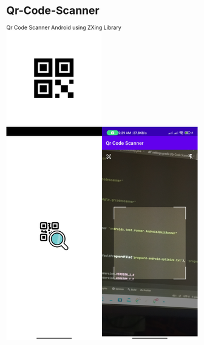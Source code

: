 # Qr-Code-Scanner
Qr Code Scanner Android using ZXing Library
<img src="https://github.com/KhubaibKhan4/Qr-Code-Scanner/blob/master/polotno%20(3).png" height="250" width="250"/>
<img src="https://github.com/KhubaibKhan4/Qr-Code-Scanner/blob/master/Screenshot_2023-04-07-02-28-55-331_com.example.qrcodescanner.jpg" height="50%" width="50%"/><img src="https://github.com/KhubaibKhan4/Qr-Code-Scanner/blob/master/Screenshot_2023-04-07-02-29-04-009_com.example.qrcodescanner.jpg" height="50%" width="50%"/>
